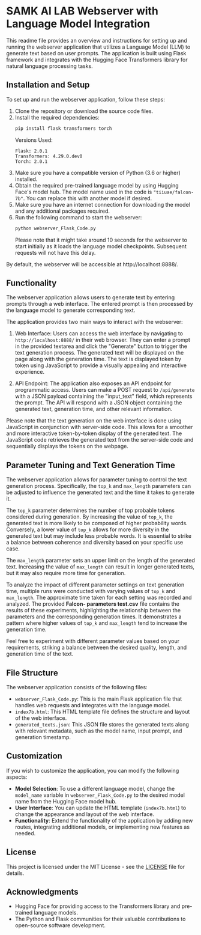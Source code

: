 # SAMK AI LAB Webserver with Language Model Integration

This readme file provides an overview and instructions for setting up and running the webserver application that utilizes a Language Model (LLM) to generate text based on user prompts. The application is built using Flask framework and integrates with the Hugging Face Transformers library for natural language processing tasks.

## Installation and Setup

To set up and run the webserver application, follow these steps:

1. Clone the repository or download the source code files.
2. Install the required dependencies:
    ```bash
    pip install flask transformers torch
    ```
    Versions Used:
    ```
    Flask: 2.0.1
    Transformers: 4.29.0.dev0
    Torch: 2.0.1
    ```
3. Make sure you have a compatible version of Python (3.6 or higher) installed.
4. Obtain the required pre-trained language model by using Hugging Face's model hub. The model name used in the code is `"tiiuae/falcon-7b"`. You can replace this with another model if desired.
5. Make sure you have an internet connection for downloading the model and any additional packages required.
6. Run the following command to start the webserver:
    ```bash
    python webserver_Flask_Code.py
    ```
   Please note that it might take around 10 seconds for the webserver to start initially as it loads the language model checkpoints. Subsequent requests will not have this delay.

By default, the webserver will be accessible at http://localhost:8888/.

## Functionality

The webserver application allows users to generate text by entering prompts through a web interface. The entered prompt is then processed by the language model to generate corresponding text.

The application provides two main ways to interact with the webserver:

1. Web Interface: Users can access the web interface by navigating to `http://localhost:8888/` in their web browser. They can enter a prompt in the provided textarea and click the "Generate" button to trigger the text generation process. The generated text will be displayed on the page along with the generation time. The text is displayed token by token using JavaScript to provide a visually appealing and interactive experience.

2. API Endpoint: The application also exposes an API endpoint for programmatic access. Users can make a POST request to `/api/generate` with a JSON payload containing the "input_text" field, which represents the prompt. The API will respond with a JSON object containing the generated text, generation time, and other relevant information.

Please note that the text generation on the web interface is done using JavaScript in conjunction with server-side code. This allows for a smoother and more interactive token-by-token display of the generated text. The JavaScript code retrieves the generated text from the server-side code and sequentially displays the tokens on the webpage.

## Parameter Tuning and Text Generation Time

The webserver application allows for parameter tuning to control the text generation process. Specifically, the `top_k` and `max_length` parameters can be adjusted to influence the generated text and the time it takes to generate it.

The `top_k` parameter determines the number of top probable tokens considered during generation. By increasing the value of `top_k`, the generated text is more likely to be composed of higher probability words. Conversely, a lower value of `top_k` allows for more diversity in the generated text but may include less probable words. It is essential to strike a balance between coherence and diversity based on your specific use case.

The `max_length` parameter sets an upper limit on the length of the generated text. Increasing the value of `max_length` can result in longer generated texts, but it may also require more time for generation.

To analyze the impact of different parameter settings on text generation time, multiple runs were conducted with varying values of `top_k` and `max_length`. The approximate time taken for each setting was recorded and analyzed. The provided **Falcon- parameters test.csv** file contains the results of these experiments, highlighting the relationship between the parameters and the corresponding generation times. It demonstrates a pattern where higher values of `top_k` and `max_length` tend to increase the generation time.

Feel free to experiment with different parameter values based on your requirements, striking a balance between the desired quality, length, and generation time of the text.

## File Structure

The webserver application consists of the following files:

- `webserver_Flask_Code.py`: This is the main Flask application file that handles web requests and integrates with the language model.
- `index7b.html`: This HTML template file defines the structure and layout of the web interface.
- `generated_texts.json`: This JSON file stores the generated texts along with relevant metadata, such as the model name, input prompt, and generation timestamp.

## Customization

If you wish to customize the application, you can modify the following aspects:

- **Model Selection**: To use a different language model, change the `model_name` variable in `webserver_Flask_Code.py` to the desired model name from the Hugging Face model hub.
- **User Interface**: You can update the HTML template (`index7b.html`) to change the appearance and layout of the web interface.
- **Functionality**: Extend the functionality of the application by adding new routes, integrating additional models, or implementing new features as needed.

## License

This project is licensed under the MIT License - see the [LICENSE](LICENSE) file for details.

## Acknowledgments

- Hugging Face for providing access to the Transformers library and pre-trained language models.
- The Python and Flask communities for their valuable contributions to open-source software development.
